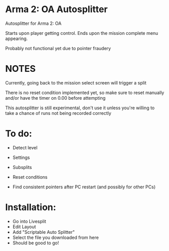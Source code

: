 # Arma 2: OA Autosplitter
Autosplitter for Arma 2: OA

Starts upon player getting control.
Ends upon the mission complete menu appearing.

Probably not functional yet due to pointer fraudery

# NOTES

Currently, going back to the mission select screen will trigger a split

There is no reset condition implemented yet, so make sure to reset manually and/or have the timer on 0.00 before attempting

This autosplitter is still experimental, don't use it unless you're willing to take a chance of runs not being recorded correctly

# To do:

- Detect level

- Settings

- Subsplits

- Reset conditions

- Find consistent pointers after PC restart (and possibly for other PCs)

# Installation:

- Go into Livesplit
- Edit Layout
- Add "Scriptable Auto Splitter"
- Select the file you downloaded from here
- Should be good to go!
